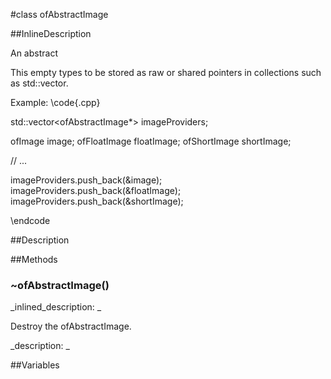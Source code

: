 #class ofAbstractImage


<!--
_visible: True_
_advanced: True_
_istemplated: False_
-->

##InlineDescription

An abstract 

This empty 
types to be stored as raw or shared pointers in collections such as
std::vector.

Example:
\code{.cpp}

std::vector<ofAbstractImage*> imageProviders;

ofImage image;
ofFloatImage floatImage;
ofShortImage shortImage;

// ...

imageProviders.push_back(&image);
imageProviders.push_back(&floatImage);
imageProviders.push_back(&shortImage);

\endcode





##Description





##Methods



### ~ofAbstractImage()

<!--
_syntax: ~ofAbstractImage()_
_name: ~ofAbstractImage_
_returns: _
_returns_description: _
_parameters: _
_access: public_
_version_started: 007_
_version_deprecated: _
_summary: _
_constant: False_
_static: False_
_visible: True_
_advanced: False_
-->

_inlined_description: _

Destroy the ofAbstractImage.







_description: _








<!----------------------------------------------------------------------------->

##Variables



